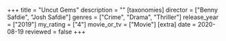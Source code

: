 +++
title = "Uncut Gems"
description = ""
[taxonomies]
director = ["Benny Safdie", "Josh Safdie"] 
genres = ["Crime", "Drama", "Thriller"]
release_year = ["2019"]
my_rating = ["4"]
movie_or_tv = ["Movie"]
[extra]
date = 2020-08-19
reviewed = false
+++

